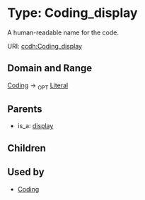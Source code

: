 
# Type: Coding_display


A human-readable name for the code.

URI: [ccdh:Coding_display](https://ccdh.example.org/ccdh/Coding_display)


## Domain and Range

[Coding](Coding.md) ->  <sub>OPT</sub> [Literal](types/Literal.md)

## Parents

 *  is_a: [display](display.md)

## Children


## Used by

 * [Coding](Coding.md)

